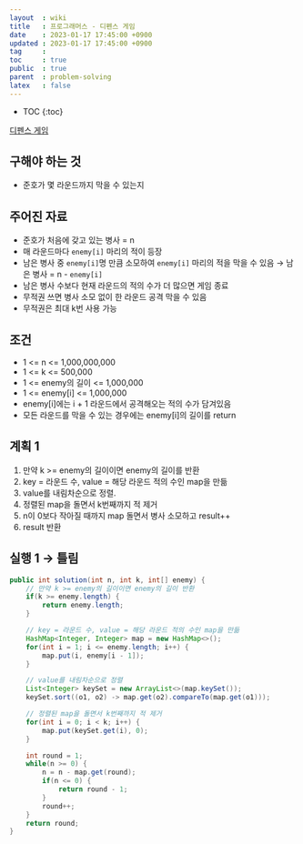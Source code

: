 ```yaml
---
layout  : wiki
title   : 프로그래머스 - 디펜스 게임
date    : 2023-01-17 17:45:00 +0900
updated : 2023-01-17 17:45:00 +0900
tag     : 
toc     : true
public  : true
parent  : problem-solving
latex   : false
---
```


* TOC
{:toc}

[디펜스 게임](https://school.programmers.co.kr/learn/courses/30/lessons/142085)

## 구해야 하는 것
- 준호가 몇 라운드까지 막을 수 있는지

## 주어진 자료
- 준호가 처음에 갖고 있는 병사 = n
- 매 라운드마다 `enemy[i]` 마리의 적이 등장
- 남은 병사 중 `enemy[i]`명 만큼 소모하여 `enemy[i]` 마리의 적을 막을 수 있음 → 남은 병사 = n - `enemy[i]`
- 남은 병사 수보다 현재 라운드의 적의 수가 더 많으면 게임 종료
- 무적권 쓰면 병사 소모 없이 한 라운드 공격 막을 수 있음
- 무적권은 최대 k번 사용 가능

## 조건
- 1 <= n <= 1,000,000,000
- 1 <= k <= 500,000
- 1 <= enemy의 길이 <= 1,000,000
- 1 <= enemy[i] <= 1,000,000
- enemy[i]에는 i + 1 라운드에서 공격해오는 적의 수가 담겨있음
- 모든 라운드를 막을 수 있는 경우에는 enemy[i]의 길이를 return

## 계획 1
1. 만약 k >= enemy의 길이이면 enemy의 길이를 반환
2. key = 라운드 수, value = 해당 라운드 적의 수인 map을 만듦
3. value를 내림차순으로 정렬.
4. 정렬된 map을 돌면서 k번째까지 적 제거
5. n이 0보다 작아질 때까지 map 돌면서 병사 소모하고 result++
6. result 반환

## 실행 1 → 틀림
```java
public int solution(int n, int k, int[] enemy) {
    // 만약 k >= enemy의 길이이면 enemy의 길이 반환
    if(k >= enemy.length) {
        return enemy.length;
    }

    // key = 라운드 수, value = 해당 라운드 적의 수인 map을 만듦
    HashMap<Integer, Integer> map = new HashMap<>();
    for(int i = 1; i <= enemy.length; i++) {
        map.put(i, enemy[i - 1]);
    }

    // value를 내림차순으로 정렬
    List<Integer> keySet = new ArrayList<>(map.keySet());
    keySet.sort((o1, o2) -> map.get(o2).compareTo(map.get(o1)));

    // 정렬된 map을 돌면서 k번째까지 적 제거
    for(int i = 0; i < k; i++) {
        map.put(keySet.get(i), 0);
    }

    int round = 1;
    while(n >= 0) {
        n = n - map.get(round);
        if(n <= 0) {
            return round - 1;
        }
        round++;
    }
    return round;
}
```

